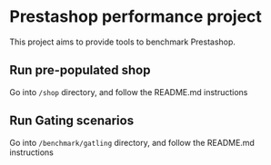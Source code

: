 # Prestashop performance project

This project aims to provide tools to benchmark Prestashop.

## Run pre-populated shop

Go into `/shop` directory, and follow the README.md instructions

## Run Gating scenarios

Go into `/benchmark/gatling` directory, and follow the README.md instructions
